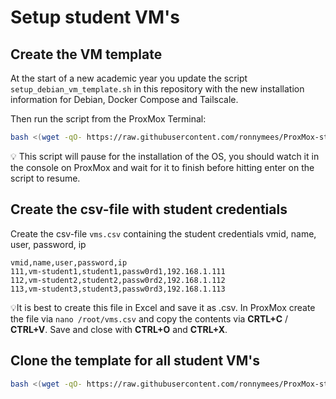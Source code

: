 # Setup student VM's

## Create the VM template

At the start of a new academic year you update the script `setup_debian_vm_template.sh` in this repository with the new installation information for Debian, Docker Compose and Tailscale.

Then run the script from the ProxMox Terminal:

```bash
bash <(wget -qO- https://raw.githubusercontent.com/ronnymees/ProxMox-student-vms/refs/heads/master/scripts/setup_debian_vm_template.sh)
```
💡 This script will pause for the installation of the OS, you should watch it in the console on ProxMox and wait for it to finish before hitting enter on the script to resume.

## Create the csv-file with student credentials

Create the csv-file `vms.csv` containing the student credentials vmid, name, user, password, ip 

```csv
vmid,name,user,password,ip
111,vm-student1,student1,passw0rd1,192.168.1.111
112,vm-student2,student2,passw0rd2,192.168.1.112
113,vm-student3,student3,passw0rd3,192.168.1.113
```

💡It is best to create this file in Excel and save it as .csv. In ProxMox create the file via `nano /root/vms.csv` and copy the contents via **CRTL+C** / **CTRL+V**. Save and close with **CTRL+O** and **CTRL+X**.

## Clone the template for all student VM's

```bash
bash <(wget -qO- https://raw.githubusercontent.com/ronnymees/ProxMox-student-vms/refs/heads/master/scripts/deploy_vms.sh)
```
